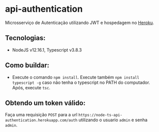 # api-authentication

Microsserviço de Autenticação utilizando JWT e hospedagem no [Heroku](https://www.heroku.com/).

## Tecnologias:

- NodeJS v12.16.1, Typescript v3.8.3

## Como buildar:

- Execute o comando ```npm install```. Execute também ```npm install typescript -g``` caso não tenha o typescript no PATH do computador. Após, execute ```tsc```.

## Obtendo um token válido:

Faça uma requisição ```POST``` para a url ```https://node-ts-api-authentication.herokuapp.com/auth``` utilizando o usuario ```admin``` e senha ```admin```.

